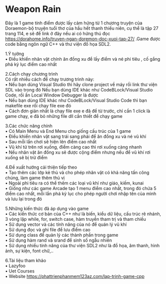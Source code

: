 # Weapon Rain
Đây là 1 game tính điểm được lấy cảm hứng từ 1 chương truyện của Doraemon-bộ truyện tuổi thơ của hầu hết thanh thiếu niên, cụ thể là tập 27 trang 114, e sẽ để link ở đây nếu ai có hứng thú đọc https://dorahome.info/truyen-ngan-doremon-doc-xuoi-tap-27/ .Game được code bằng ngôn ngữ C++ và thư viện đồ họa SDL2.

1.Ý tưởng  
• Điều khiển nhân vật chính ăn đồng xu để lấy điểm và né phi tiêu , cố gắng phá kỷ lục điểm cao nhất  

2.Cách chạy chương trình  
Có rất nhiều cách để chạy trương trình này:  
• Nếu bạn dùng Visual Studio thì hãy clone project về máy rồi link thư viện SDL vào trong đó Nếu bạn dùng IDE khác như CodeBLock/Visual Studio Code, rồi ấn Local Window Debugger là được  
• Nếu bạn dùng IDE khác như CodeBLock/Visual Studio Code thì bạn makefile exe rồi chạy file exe đó  
• Cách đơn giản nhất là chạy file exe e đã để từ trước, chỉ cần 1 click là game chạy, e đã bỏ những file dll cần thiết để chạy game  

3.Các chức năng chính  
• Có Main Menu và End Menu cho giống cấu trúc của 1 game  
• Điều khiển nhân vật sang trái sang phải để ăn đồng xu và né vũ khí  
• Sau mỗi lần chơi sẽ hiện lên điểm cao nhất  
• Vũ khí từ trên rơi xuống, điểm càng cao thì rơi xuống càng nhanh  
• Nếu nhân vật ăn đồng xu sẽ được cộng điểm nhưng nếu để vũ khí rơi xuống sẽ bị trừ điểm  

4.Đề xuất hướng cải thiện tiếp theo  
• Tạo thêm các lớp kẻ thù và cho phép nhân vật có khả năng tấn công chúng, làm game thêm thủ vị  
• Ngoài phi tiêu ra có thể thêm các loại vũ khí như giáo, kiếm, kunai  
• Giống như các game Arcade tạo 1 menu điểm cao nhất, trong đó chứa 5 điểm cao nhất, mỗi lần phá kỷ lục cho phép người chơi nhập tên của mình và lưu lại trong đó  

5.Những kiến thức đã áp dụng vào game  
• Các kiến thức cơ bản của C++ như là biến, kiểu dữ liệu, cấu trúc rẽ nhánh, 3 vòng lặp while, for, switch case, hàm truyền tham trị và tham chiếu  
• Sử dụng vector và các tính năng của nó để quán lý vũ khí  
• Sử dụng đọc và ghi file để lưu điểm cao  
• Sử dụng class để quản lý các thành phần trong game   
• Sử dụng hàm rand và srand để sinh số ngẫu nhiên  
• Sử dụng nhiều tính năng của thư viện SDL2 như là đồ họa, âm thanh, hình ảnh, sự kiện, font chữ,..  

6.Tài liệu tham khảo  
• Lazyfoo  
• Uet Courses  
• Website https://phattrienphanmem123az.com/lap-trinh-game-cpp
